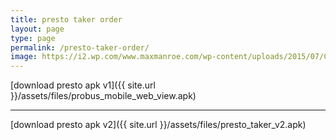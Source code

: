 ```yaml
---
title: presto taker order
layout: page
type: page
permalink: /presto-taker-order/
image: https://i2.wp.com/www.maxmanroe.com/wp-content/uploads/2015/07/Cara-Mengambil-File-APK-di-Android.png?resize=246%2C246&ssl=1
---
```


[download presto apk v1]({{ site.url }}/assets/files/probus_mobile_web_view.apk)

<hr> 

[download presto apk v2]({{ site.url }}/assets/files/presto_taker_v2.apk)

